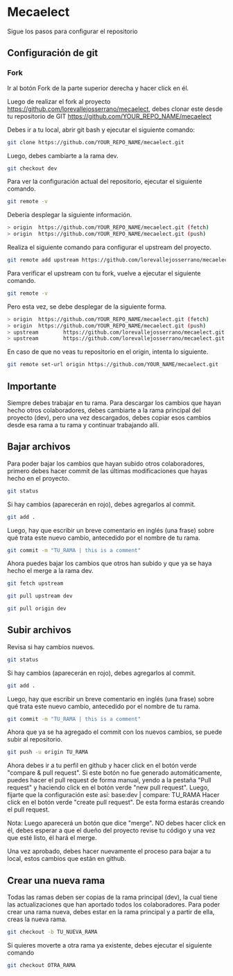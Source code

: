 # Mecaelect
Sigue los pasos para configurar el repositorio


## Configuración de git

### Fork
Ir al botón Fork de la parte superior derecha y hacer click en él.

Luego de realizar el fork al proyecto https://github.com/lorevallejosserrano/mecaelect, debes clonar este desde tu repositorio de GIT https://github.com/YOUR_REPO_NAME/mecaelect

Debes ir a tu local, abrir git bash y ejecutar el siguiente comando:
```sh
git clone https://github.com/YOUR_REPO_NAME/mecaelect.git
```

Luego, debes cambiarte a la rama dev.
```sh
git checkout dev
```

Para ver la configuración actual del repositorio, ejecutar el siguiente comando.
```sh
git remote -v
```

Debería desplegar la siguiente información.
```sh
> origin  https://github.com/YOUR_REPO_NAME/mecaelect.git (fetch)
> origin  https://github.com/YOUR_REPO_NAME/mecaelect.git (push)
```

Realiza el siguiente comando para configurar el upstream del proyecto.
```sh
git remote add upstream https://github.com/lorevallejosserrano/mecaelect.git
```

Para verificar el upstream con tu fork, vuelve a ejecutar el siguiente comando.
```sh
git remote -v
```

Pero esta vez, se debe desplegar de la siguiente forma.
```sh
> origin  https://github.com/YOUR_REPO_NAME/mecaelect.git (fetch)
> origin  https://github.com/YOUR_REPO_NAME/mecaelect.git (push)
> upstream        https://github.com/lorevallejosserrano/mecaelect.git (fetch)
> upstream        https://github.com/lorevallejosserrano/mecaelect.git (push)
```

En caso de que no veas tu repositorio en el origin, intenta lo siguiente.
```sh
git remote set-url origin https://github.com/YOUR_NAME/mecaelect.git
```


## Importante
Siempre debes trabajar en tu rama. Para descargar los cambios que hayan hecho otros colaboradores, debes cambiarte a la rama principal del proyecto (dev), pero una vez descargados, debes copiar esos cambios desde esa rama a tu rama y continuar trabajando allí.


## Bajar archivos

Para poder bajar los cambios que hayan subido otros colaboradores, primero debes hacer commit de las últimas modificaciones que hayas hecho en el proyecto.
```sh
git status
```

Si hay cambios (aparecerán en rojo), debes agregarlos al commit.
```sh
git add .
```

Luego, hay que escribir un breve comentario en inglés (una frase) sobre qué trata este nuevo cambio, antecedido por el nombre de tu rama.
```sh
git commit -m "TU_RAMA | this is a comment"
```

Ahora puedes bajar los cambios que otros han subido y que ya se haya hecho el merge a la rama dev.
```sh
git fetch upstream
```
```sh
git pull upstream dev
```
```sh
git pull origin dev
```


## Subir archivos

Revisa si hay cambios nuevos.
```sh
git status
```

Si hay cambios (aparecerán en rojo), debes agregarlos al commit.
```sh
git add .
```

Luego, hay que escribir un breve comentario en inglés (una frase) sobre qué trata este nuevo cambio, antecedido por el nombre de tu rama.
```sh
git commit -m "TU_RAMA | this is a comment"
```

Ahora que ya se ha agregado el commit con los nuevos cambios, se puede subir al repositorio.
```sh
git push -u origin TU_RAMA
```

Ahora debes ir a tu perfil en github y hacer click en el botón verde "compare & pull request". 
Si este botón no fue generado automáticamente, puedes hacer el pull request de forma manual, yendo a la pestaña "Pull request" y haciendo click en el botón verde "new pull request".
Luego, fijarte que la configuración este así: 
base:dev | compare: TU_RAMA
Hacer click en el botón verde "create pull request".
De esta forma estarás creando el pull request. 

Nota: Luego aparecerá un botón que dice "merge". NO debes hacer click en él, debes esperar a que el dueño del proyecto revise tu código y una vez que esté listo, él hará el merge.

Una vez aprobado, debes hacer nuevamente el proceso para bajar a tu local, estos cambios que están en github.


## Crear una nueva rama

Todas las ramas deben ser copias de la rama principal (dev), la cual tiene las actualizaciones que han aportado todos los colaboradores. 
Para poder crear una rama nueva, debes estar en la rama principal y a partir de ella, creas la nueva rama.
```sh
git checkout -b TU_NUEVA_RAMA
```

Si quieres moverte a otra rama ya existente, debes ejecutar el siguiente comando
```sh
git checkout OTRA_RAMA
```

